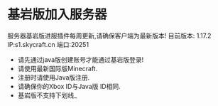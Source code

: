 # 基岩版加入服务器

服务器基岩版进服插件每周更新,请确保客户端为最新版本! 目前版本: 1.17.2  
IP:s1.skycraft.cn 端口:20251

* 请先通过java版创建账号才能通过基岩版登录!
* 请使用最新国际版Minecraft.
* 注册时请使用Java版注册.  
* 请确保你的Xbox ID与Java版 ID相同.
* 基岩版不支持下划线\_


